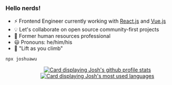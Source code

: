 ### Hello nerds! 

- :zap: Frontend Engineer currently working with [React.js](http://reactjs.org/) and [Vue.js](https://vuejs.org/)
- :bulb: Let's collaborate on open source community-first projects
- :scroll: Former human resources professional
- :smiley: Pronouns: he/him/his
- :climbing: "Lift as you climb"


```
npx joshuawu
```


<p align="center">
  <a href="https://github.com/anuraghazra/github-readme-stats">
    <picture>
      <source
        srcset="
          https://github-readme-stats-jwu910.vercel.app/api?username=jwu910&show_icons=true&show_private=true&theme=onedark#gh-dark-mode-only
        "
        media="(prefers-color-scheme: dark)"
      />
      <source
        srcset="
          https://github-readme-stats-jwu910.vercel.app/api?username=jwu910&show_icons=true&show_private=true&theme=default#gh-light-mode-only
        "
        media="(prefers-color-scheme: light), (prefers-color-scheme: no-preference)"
      />
      <img
        alt="Card displaying Josh's github profile stats"
        src="https://github-readme-stats-jwu910.vercel.app/api?username=jwu910&show_icons=true&show_private=true&theme=onedark"
      />
    </picture>
  </a>

  <a href="https://github.com/anuraghazra/github-readme-stats">
    <picture>
      <source
        srcset="
          https://github-readme-stats-jwu910.vercel.app/api/top-langs/?username=jwu910&layout=compact&theme=vision-friendly-dark&langs_count=6&custom_title=Top%20Languages&card_width=265#gh-dark-mode-only
        "
        media="(prefers-color-scheme: dark)"
      />
      <source
        srcset="
          https://github-readme-stats-jwu910.vercel.app/api/top-langs/?username=jwu910&layout=compact&theme=vision-friendly-light&langs_count=6&custom_title=Top%20Languages&card_width=265#gh-light-mode-only
        "
        media="(prefers-color-scheme: light), (prefers-color-scheme: no-preference)"
      />
      <img
        alt="Card displaying Josh's most used languages"
        src="https://github-readme-stats-jwu910.vercel.app/api/top-langs/?username=jwu910&layout=compact&theme=vision-friendly-dark&langs_count=6&custom_title=Top%20Languages&card_width=265"
      />
    </picture>
  </a>
</p>

<!--
**jwu910/jwu910** is a ✨ _special_ ✨ repository because its `README.md` (this file) appears on your GitHub profile.

Here are some ideas to get you started:

- 🔭 I’m currently working on ...
- 🌱 I’m currently learning ...
- 👯 I’m looking to collaborate on ...
- 🤔 I’m looking for help with ...
- 💬 Ask me about ...
- 📫 How to reach me: ...
- 😄 Pronouns: ...
- ⚡ Fun fact: ...
-->
